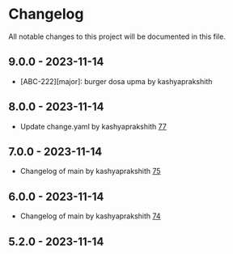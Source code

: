 # Changelog

All notable changes to this project will be documented in this file.

## 9.0.0 - 2023-11-14

- [ABC-222][major]: burger dosa upma by kashyaprakshith []()

## 8.0.0 - 2023-11-14

- Update change.yaml by kashyaprakshith [77](https://github.com/kashyaprakshith/change-log/pull/77)

## 7.0.0 - 2023-11-14

- Changelog of main by kashyaprakshith [75](https://github.com/kashyaprakshith/change-log/pull/75)

## 6.0.0 - 2023-11-14

- Changelog of main by kashyaprakshith [74](https://github.com/kashyaprakshith/change-log/pull/74)

## 5.2.0 - 2023-11-14
